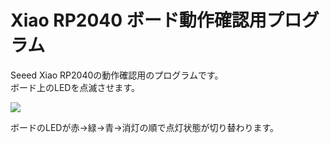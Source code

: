 # Xiao RP2040 ボード動作確認用プログラム

Seeed Xiao RP2040の動作確認用のプログラムです。  
ボード上のLEDを点滅させます。

![](https://i.gyazo.com/b0b888e94d07fc834baa0e780485e89f.jpg)

ボードのLEDが赤→緑→青→消灯の順で点灯状態が切り替わります。
